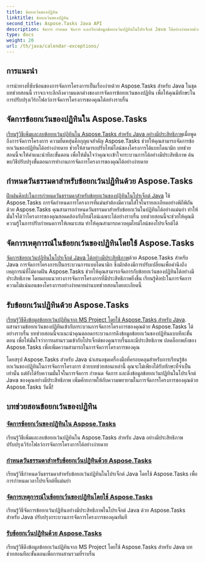 ```yaml
---
title: ข้อยกเว้นของปฏิทิน
linktitle: ข้อยกเว้นของปฏิทิน
second_title: Aspose.Tasks Java API
description: จัดการ กำหนด จัดการ และเรียกข้อมูลข้อยกเว้นปฏิทินในโปรเจ็กต์ Java ได้อย่างง่ายดายด้วย Aspose.Tasks ปรับปรุงขั้นตอนการทำงานของโครงการเพื่อการจัดการโครงการที่มีประสิทธิภาพ
type: docs
weight: 20
url: /th/java/calendar-exceptions/
---
```


## การแนะนำ

การนำทางที่ซับซ้อนของการจัดการโครงการเป็นเรื่องง่ายด้วย Aspose.Tasks สำหรับ Java ในชุดบทช่วยสอนนี้ เราจะเจาะลึกถึงความแตกต่างของการจัดการข้อยกเว้นของปฏิทิน เพื่อให้คุณมีทักษะในการปรับปรุงเวิร์กโฟลว์การจัดการโครงการของคุณได้อย่างราบรื่น

## จัดการข้อยกเว้นของปฏิทินใน Aspose.Tasks
[เรียนรู้วิธีเพิ่มและลบข้อยกเว้นปฏิทินใน Aspose.Tasks สำหรับ Java อย่างมีประสิทธิภาพ](./add-remove/)เมื่อพูดถึงการจัดการโครงการ ความยืดหยุ่นคือกุญแจสำคัญ Aspose.Tasks ช่วยให้คุณสามารถจัดการข้อยกเว้นของปฏิทินได้อย่างง่ายดาย ช่วยให้สามารถปรับไทม์ไลน์ของโครงการได้แบบไดนามิก บทช่วยสอนนี้จะให้คำแนะนำทีละขั้นตอน เพื่อให้มั่นใจว่าคุณจะเข้าใจกระบวนการได้อย่างมีประสิทธิภาพ ค้นพบวิธีปรับปรุงขั้นตอนการทำงานการจัดการโครงการของคุณได้อย่างง่ายดาย

## กำหนดวันธรรมดาสำหรับข้อยกเว้นปฏิทินด้วย Aspose.Tasks
[ฝึกฝนศิลปะในการกำหนดวันธรรมดาสำหรับข้อยกเว้นของปฏิทินในโปรเจ็กต์ Java](./define-weekdays/) ใช้ Aspose.Tasks การจัดกำหนดการโครงการที่แม่นยำต้องมีความใส่ใจในรายละเอียดอย่างพิถีพิถัน ด้วย Aspose.Tasks คุณสามารถกำหนดวันธรรมดาสำหรับข้อยกเว้นในปฏิทินได้อย่างแม่นยำ ทำให้มั่นใจได้ว่าโครงการของคุณสอดคล้องกับไทม์ไลน์เฉพาะได้อย่างราบรื่น บทช่วยสอนนี้จะช่วยให้คุณมีความรู้ในการปรับกำหนดการให้เหมาะสม ทำให้คุณสามารถควบคุมไทม์ไลน์ของโปรเจ็กต์ได้

## จัดการเหตุการณ์ในข้อยกเว้นของปฏิทินโดยใช้ Aspose.Tasks
[จัดการข้อยกเว้นปฏิทินในโปรเจ็กต์ Java ได้อย่างมีประสิทธิภาพ](./handle-occurrences/)ด้วย Aspose.Tasks สำหรับ Java การจัดการโครงการเป็นกระบวนการแบบไดนามิก ซึ่งมักต้องมีการปรับเปลี่ยนเพื่อคำนึงถึงเหตุการณ์ที่ไม่คาดฝัน Aspose.Tasks ช่วยให้คุณสามารถจัดการกับข้อยกเว้นของปฏิทินได้อย่างมีประสิทธิภาพ โดยมอบแนวทางการจัดการโครงการที่มีประสิทธิภาพยิ่งขึ้น เรียนรู้ศิลปะในการจัดการความไม่แน่นอนของโครงการอย่างง่ายดายผ่านบทช่วยสอนโดยละเอียดนี้

## รับข้อยกเว้นปฏิทินด้วย Aspose.Tasks
[เรียนรู้วิธีดึงข้อมูลข้อยกเว้นปฏิทินจาก MS Project โดยใช้ Aspose.Tasks สำหรับ Java](./retrieve/). ผสานรวมข้อยกเว้นของปฏิทินเข้ากับกระบวนการจัดการโครงการของคุณด้วย Aspose.Tasks ได้อย่างราบรื่น บทช่วยสอนนี้จะแนะนำคุณตลอดกระบวนการดึงข้อมูลข้อยกเว้นของปฏิทินแบบทีละขั้นตอน เพื่อให้มั่นใจว่าการผสานรวมเข้ากับโปรเจ็กต์ของคุณราบรื่นและมีประสิทธิภาพ ปลดล็อกพลังของ Aspose.Tasks เพื่อเพิ่มความสามารถในการจัดการโครงการของคุณ

โดยสรุป Aspose.Tasks สำหรับ Java นำเสนอชุดเครื่องมือที่ครอบคลุมสำหรับการเรียนรู้ข้อยกเว้นของปฏิทินในการจัดการโครงการ ด้วยบทช่วยสอนเหล่านี้ คุณจะไม่เพียงได้รับทักษะที่จำเป็นเท่านั้น แต่ยังได้รับความมั่นใจในการจัดการ กำหนด จัดการ และดึงข้อมูลข้อยกเว้นปฏิทินในโปรเจ็กต์ Java ของคุณอย่างมีประสิทธิภาพ เพิ่มศักยภาพให้กับความพยายามในการจัดการโครงการของคุณด้วย Aspose.Tasks วันนี้!
## บทช่วยสอนข้อยกเว้นของปฏิทิน
### [จัดการข้อยกเว้นของปฏิทินใน Aspose.Tasks](./add-remove/)
เรียนรู้วิธีเพิ่มและลบข้อยกเว้นปฏิทินใน Aspose.Tasks สำหรับ Java อย่างมีประสิทธิภาพ ปรับปรุงเวิร์กโฟลว์การจัดการโครงการได้อย่างง่ายดาย
### [กำหนดวันธรรมดาสำหรับข้อยกเว้นปฏิทินด้วย Aspose.Tasks](./define-weekdays/)
เรียนรู้วิธีกำหนดวันธรรมดาสำหรับข้อยกเว้นปฏิทินในโปรเจ็กต์ Java โดยใช้ Aspose.Tasks เพื่อการกำหนดเวลาโปรเจ็กต์ที่แม่นยำ
### [จัดการเหตุการณ์ในข้อยกเว้นของปฏิทินโดยใช้ Aspose.Tasks](./handle-occurrences/)
เรียนรู้วิธีจัดการข้อยกเว้นปฏิทินอย่างมีประสิทธิภาพในโปรเจ็กต์ Java ด้วย Aspose.Tasks สำหรับ Java ปรับปรุงกระบวนการจัดการโครงการของคุณทันที
### [รับข้อยกเว้นปฏิทินด้วย Aspose.Tasks](./retrieve/)
เรียนรู้วิธีดึงข้อมูลข้อยกเว้นปฏิทินจาก MS Project โดยใช้ Aspose.Tasks สำหรับ Java บทช่วยสอนทีละขั้นตอนเพื่อการผสานรวมที่ราบรื่น